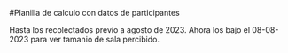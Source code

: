 #Planilla de calculo con datos de participantes

Hasta los recolectados previo a agosto de 2023.
Ahora los bajo el 08-08-2023 para ver tamanio de sala percibido.
